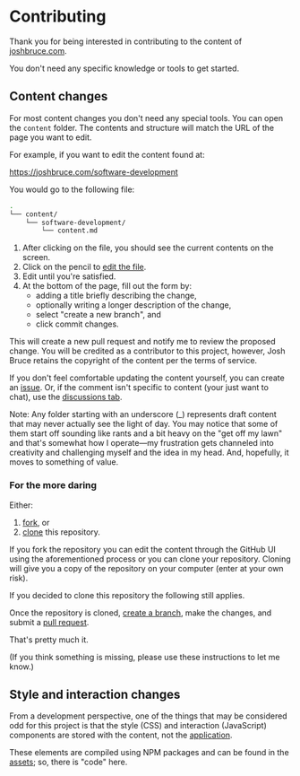 # Contributing

Thank you for being interested in contributing to the content of [joshbruce.com](https://joshbruce.com).

You don't need any specific knowledge or tools to get started.

## Content changes

For most content changes you don't need any special tools. You can open the `content` folder. The contents and structure will match the URL of the page you want to edit.

For example, if you want to edit the content found at:

https://joshbruce.com/software-development

You would go to the following file:

```bash
.
└── content/
	└── software-development/
		└── content.md
```

1. After clicking on the file, you should see the current contents on the screen. 
2. Click on the pencil to [edit the file](https://docs.github.com/en/repositories/working-with-files/managing-files/editing-files). 
3. Edit until you're satisfied.
4. At the bottom of the page, fill out the form by:
	- adding a title briefly describing the change,
	- optionally writing a longer description of the change,
	- select "create a new branch", and
	- click commit changes.
	
This will create a new pull request and notify me to review the proposed change. You will be credited as a contributor to this project, however, Josh Bruce retains the copyright of the content per the terms of service.

If you don't feel comfortable updating the content yourself, you can create an [issue](https://github.com/joshbruce/content-joshbruce.com/issues). Or, if the comment isn't specific to content (your just want to chat), use the [discussions tab](https://github.com/joshbruce/content-joshbruce.com/discussions).

Note: Any folder starting with an underscore (_) represents draft content that may never actually see the light of day. You may notice that some of them start off sounding like rants and a bit heavy on the "get off my lawn" and that's somewhat how I operate—my frustration gets channeled into creativity and challenging myself and the idea in my head. And, hopefully, it moves to something of value.

### For the more daring

Either:

1. [fork](https://docs.github.com/en/get-started/quickstart/fork-a-repo), or
2. [clone](https://docs.github.com/en/repositories/creating-and-managing-repositories/cloning-a-repository) this repository.

If you fork the repository you can edit the content through the GitHub UI using the aforementioned process or you can clone your repository. Cloning will give you a copy of the repository on your computer (enter at your own risk). 

If you decided to clone this repository the following still applies.

Once the repository is cloned, [create a branch](https://docs.github.com/en/desktop/contributing-and-collaborating-using-github-desktop/making-changes-in-a-branch/managing-branches#creating-a-branch), make the changes, and submit a [pull request](https://docs.github.com/en/github/collaborating-with-pull-requests/proposing-changes-to-your-work-with-pull-requests/creating-a-pull-request).

That's pretty much it.

(If you think something is missing, please use these instructions to let me know.)

## Style and interaction changes

From a development perspective, one of the things that may be considered odd for this project is that the style (CSS) and interaction (JavaScript) components are stored with the content, not the [application](https://github.com/8fold/site-joshbruce.com).

These elements are compiled using NPM packages and can be found in the [assets](https://github.com/joshbruce/content-joshbruce.com/tree/main/assets); so, there is "code" here.